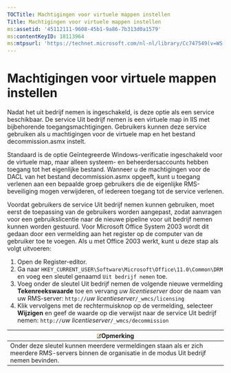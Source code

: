 ```yaml
---
TOCTitle: Machtigingen voor virtuele mappen instellen
Title: Machtigingen voor virtuele mappen instellen
ms:assetid: '45112111-9608-45b1-9a86-7b313d0a1579'
ms:contentKeyID: 18113964
ms:mtpsurl: 'https://technet.microsoft.com/nl-nl/library/Cc747549(v=WS.10)'
---
```


Machtigingen voor virtuele mappen instellen
===========================================

Nadat het uit bedrijf nemen is ingeschakeld, is deze optie als een service beschikbaar. De service Uit bedrijf nemen is een virtuele map in IIS met bijbehorende toegangsmachtigingen. Gebruikers kunnen deze service gebruiken als u machtigingen voor de virtuele map en het bestand decommission.asmx instelt.

Standaard is de optie Geïntegreerde Windows-verificatie ingeschakeld voor de virtuele map, maar alleen systeem- en beheerdersaccounts hebben toegang tot het eigenlijke bestand. Wanneer u de machtigingen voor de DACL van het bestand decommission.asmx opgeeft, kunt u toegang verlenen aan een bepaalde groep gebruikers die de eigenlijke RMS-beveiliging mogen verwijderen, of iedereen toegang tot de service verlenen.

Voordat gebruikers de service Uit bedrijf nemen kunnen gebruiken, moet eerst de toepassing van de gebruikers worden aangepast, zodat aanvragen voor een gebruikslicentie naar de nieuwe pipeline voor uit bedrijf nemen kunnen worden gestuurd. Voor Microsoft Office System 2003 wordt dit gedaan door een vermelding aan het register op de computer van de gebruiker toe te voegen. Als u met Office 2003 werkt, kunt u deze stap als volgt uitvoeren:

1.  Open de Register-editor.
2.  Ga naar `HKEY_CURRENT_USER\Software\Microsoft\Office\11.0\Common\DRM` en voeg een sleutel genaamd `Uit bedrijf nemen` toe.
3.  Voeg onder de sleutel Uit bedrijf nemen de volgende nieuwe vermelding **Tekenreekswaarde** toe en vervang *uw licentieserver* door de naam van uw RMS-server:
    `http://`*uw licentieserver*`/_wmcs/licensing`
4.  Klik vervolgens met de rechtermuisknop op de vermelding, selecteer **Wijzigen** en geef de waarde op die verwijst naar de service Uit bedrijf nemen:
    `http://`*uw licentieserver*`/_wmcs/decommission`

| ![](images/Cc747549.note(WS.10).gif)Opmerking                                                                           |
|------------------------------------------------------------------------------------------------------------------------------------------------------|
| Onder deze sleutel kunnen meerdere vermeldingen staan als er zich meerdere RMS-servers binnen de organisatie in de modus Uit bedrijf nemen bevinden. |
